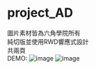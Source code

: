 # project_AD
圖片素材皆為六角學院所有<br/>
純切版並使用RWD響應式設計<br/>
共兩頁<br/>
DEMO:
![image](https://user-images.githubusercontent.com/104266043/180613077-d591d903-7094-4f11-9372-bd074390807c.png)
![image](https://user-images.githubusercontent.com/104266043/180613140-b3da4354-74de-4d38-b62d-bf6ee613cdf3.png)
